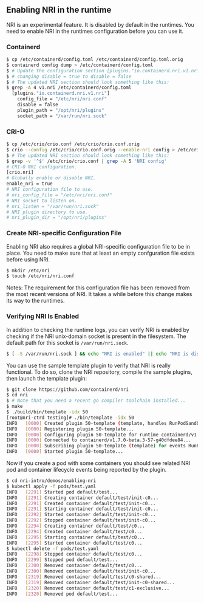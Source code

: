 ## Enabling NRI in the runtime

NRI is an experimental feature. It is disabled by default in the runtimes.
You need to enable NRI in the runtimes configuration before you can use it.

### Containerd

```bash
$ cp /etc/containerd/config.toml /etc/containerd/config.toml.orig
$ containerd config dump > /etc/containerd/config.toml
$ # Update the configuration section [plugins."io.containerd.nri.v1.nri"]
$ # changing disable = true to disable = false
$ # The updated NRI section should look something like this:
$ grep -A 4 v1.nri /etc/containerd/config.toml
  [plugins."io.containerd.nri.v1.nri"]
    config_file = "/etc/nri/nri.conf"
    disable = false
    plugin_path = "/opt/nri/plugins"
    socket_path = "/var/run/nri.sock"
```

### CRI-O

```bash
$ cp /etc/crio/crio.conf /etc/crio/crio.conf.orig
$ crio --config /etc/crio/crio.conf.orig --enable-nri config > /etc/crio/crio.conf
$ # The updated NRI section should look something like this:
$ grep -v '^$' /etc/crio/crio.conf | grep -A 5 'NRI config'
# CRI-O NRI configuration.
[crio.nri]
# Globally enable or disable NRI.
enable_nri = true
# NRI configuration file to use.
# nri_config_file = "/etc/nri/nri.conf"
# NRI socket to listen on.
# nri_listen = "/var/run/nri.sock"
# NRI plugin directory to use.
# nri_plugin_dir = "/opt/nri/plugins"
```

### Create NRI-specific Configuration File

Enabling NRI also requires a global NRI-specific configuration file to be
in place. You need to make sure that at least an empty confguration file
exists before using NRI.

```bash
$ mkdir /etc/nri
$ touch /etc/nri/nri.conf
```

Notes: The requirement for this configuration file has been removed from
the most recent versions of NRI. It takes a while before this change makes
its way to the runtimes.

### Verifying NRI Is Enabled

In addition to checking the runtime logs, you can verify NRI is enabled
by checking if the NRI unix-domain socket is present in the filesystem.
The default path for this socket is `/var/run/nri.sock`.

```bash
$ [ -S /var/run/nri.sock ] && echo "NRI is enabled" || echo "NRI is disabled"
```

You can use the sample template plugin to verify that NRI is really functional.
To do so, clone the NRI repository, compile the sample plugins, then launch
the template plugin:

```bash
$ git clone https://github.com/containerd/nri
$ cd nri
$ # Note that you need a recent go compiler toolchain installed...
$ make
$ ./build/bin/template -idx 50
[root@nri-ctrd testing]# ./bin/template -idx 50
INFO   [0000] Created plugin 50-template (template, handles RunPodSandbox,StopPodSandbox,RemovePodSandbox,CreateContainer,PostCreateContainer,StartContainer,PostStartContainer,UpdateContainer,PostUpdateContainer,StopContainer,RemoveContainer)
INFO   [0000] Registering plugin 50-template...                                                    
INFO   [0000] Configuring plugin 50-template for runtime containerd/v1.7.0-beta.3-57-g40dfdee84... 
INFO   [0000] Connected to containerd/v1.7.0-beta.3-57-g40dfdee84...                               
INFO   [0000] Subscribing plugin 50-template (template) for events RunPodSandbox,StopPodSandbox,RemovePodSandbox,CreateContainer,PostCreateContainer,StartContainer,PostStartContainer,UpdateContainer,PostUpdateContainer,StopContainer,RemoveContainer
INFO   [0000] Started plugin 50-template...                                                       
```

Now if you create a pod with some containers you should see related NRI pod and
container lifecycle events being reported by the plugin.

```bash
$ cd nri-intro/demos/enabling-nri
$ kubectl apply -f pods/test.yaml
INFO   [2291] Started pod default/test...
INFO   [2291] Creating container default/test/init-c0...
INFO   [2291] Created container default/test/init-c0...
INFO   [2291] Starting container default/test/init-c0...
INFO   [2292] Started container default/test/init-c0...
INFO   [2292] Stopped container default/test/init-c0...
INFO   [2294] Creating container default/test/c0...
INFO   [2294] Created container default/test/c0...
INFO   [2295] Starting container default/test/c0...
INFO   [2295] Started container default/test/c0...
$ kubectl delete -f pods/test.yaml
INFO   [2298] Stopped container default/test/c0...
INFO   [2299] Stopped pod default/test...
INFO   [2300] Removed container default/test/c0...
INFO   [2300] Removed container default/test/init-c0...
INFO   [2319] Removed container default/test/c0-shared...
INFO   [2319] Removed container default/test/init-c0-shared...
INFO   [2320] Removed container default/test/c1-exclusive...
INFO   [2320] Removed pod default/test...
```
